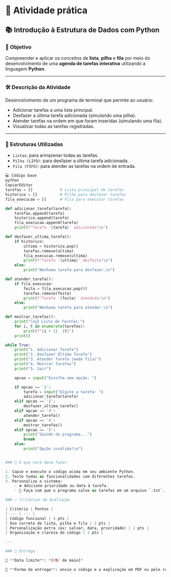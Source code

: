 # 🧪 Atividade prática 

## 📚 Introdução à Estrutura de Dados com Python

### 🎯 Objetivo

Compreender e aplicar os conceitos de **lista**, **pilha** e **fila** por meio do desenvolvimento de uma **agenda de tarefas interativa** utilizando a linguagem **Python**.

---

### 🛠️ Descrição da Atividade

Desenvolvimento de um programa de terminal que permite ao usuário:

- Adicionar tarefas a uma lista principal.
- Desfazer a última tarefa adicionada (simulando uma pilha).
- Atender tarefas na ordem em que foram inseridas (simulando uma fila).
- Visualizar todas as tarefas registradas.

---

### 🧩 Estruturas Utilizadas

- `Listas`: para armazenar todas as tarefas.
- `Pilha (LIFO)`: para desfazer a última tarefa adicionada.
- `Fila (FIFO)`: para atender as tarefas na ordem de entrada.

```python
💻 Código base
python
CopiarEditar
tarefas = []            # Lista principal de tarefas
historico = []          # Pilha para desfazer tarefas
fila_execucao = []      # Fila para executar tarefas

def adicionar_tarefa(tarefa):
    tarefas.append(tarefa)
    historico.append(tarefa)
    fila_execucao.append(tarefa)
    print(f"Tarefa '{tarefa}' adicionada!\n")

def desfazer_ultima_tarefa():
    if historico:
        ultima = historico.pop()
        tarefas.remove(ultima)
        fila_execucao.remove(ultima)
        print(f"Tarefa '{ultima}' desfeita!\n")
    else:
        print("Nenhuma tarefa para desfazer.\n")

def atender_tarefa():
    if fila_execucao:
        feita = fila_execucao.pop(0)
        tarefas.remove(feita)
        print(f"Tarefa '{feita}' atendida!\n")
    else:
        print("Nenhuma tarefa para atender.\n")

def mostrar_tarefas():
    print("\n📋 Lista de Tarefas:")
    for i, t in enumerate(tarefas):
        print(f"{i + 1}. {t}")
    print()

while True:
    print("1. Adicionar Tarefa")
    print("2. Desfazer Última Tarefa")
    print("3. Atender Tarefa (modo fila)")
    print("4. Mostrar Tarefas")
    print("5. Sair")

    opcao = input("Escolha uma opção: ")

    if opcao == '1':
        tarefa = input("Digite a tarefa: ")
        adicionar_tarefa(tarefa)
    elif opcao == '2':
        desfazer_ultima_tarefa()
    elif opcao == '3':
        atender_tarefa()
    elif opcao == '4':
        mostrar_tarefas()
    elif opcao == '5':
        print("Saindo do programa...")
        break
    else:
        print("Opção inválida!\n")


### 📝 O que você deve fazer

1. Copie e execute o código acima em seu ambiente Python.
2. Teste todas as funcionalidades com diferentes tarefas.
3. Personalize o sistema:
    - ➕ Adicione prioridade ou data à tarefa.
    - 💾 Faça com que o programa salve as tarefas em um arquivo `.txt`.

### ✅ Critérios de Avaliação

| Critério | Pontos |
| --- | --- |
| Código funcional | 4 pts |
| Uso correto de lista, pilha e fila | 2 pts |
| Personalização extra (ex: salvar, data, prioridade) | 2 pts |
| Organização e clareza do código | 2 pts |

---

### 📅 Entrega

📌 **Data limite**: *[09/ de maio]*

📩 **Forma de entrega**: envie o código e a explicação em PDF ou pelo repositório do GitHub.

